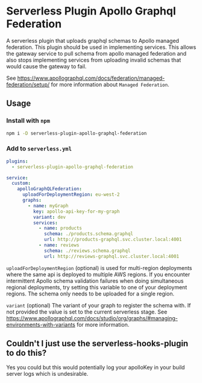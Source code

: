 # Serverless Plugin Apollo Graphql Federation

A serverless plugin that uploads graphql schemas to Apollo managed federation. This plugin should be used in implementing services. This allows the gateway service to pull schema from apollo managed federation and also stops implementing services from uploading invalid schemas that would cause the gateway to fail.

See <https://www.apollographql.com/docs/federation/managed-federation/setup/> for more information about `Managed Federation`.

## Usage

### Install with `npm`

```sh
npm i -D serverless-plugin-apollo-graphql-federation
```

### Add to `serverless.yml`

```yml
plugins:
  - serverless-plugin-apollo-graphql-federation
```

```yml
service:
  custom:
    apolloGraphQLFederation:
      uploadForDeploymentRegion: eu-west-2
      graphs:
        - name: myGraph
          key: apollo-api-key-for-my-graph
          variant: dev
          services:
            - name: products
              schema: ./products.schema.graphql
              url: http://products-graphql.svc.cluster.local:4001
            - name: reviews
              schema: ./reviews.schema.graphql
              url: http://reviews-graphql.svc.cluster.local:4001
```

`uploadForDeploymentRegion` (optional) is used for multi-region deployments where the same api is deployed to multiple AWS regions. If you encounter intermittent Apollo schema validation failures when doing simultaneous regional deployments, try setting this variable to one of your deployment regions. The schema only needs to be uploaded for a single region.

`variant` (optional) The variant of your graph to register the schema with. If not provided the value is set to the current serverless stage. See <https://www.apollographql.com/docs/studio/org/graphs/#managing-environments-with-variants> for more information.

## Couldn't I just use the serverless-hooks-plugin to do this?

Yes you could but this would potentially log your apolloKey in your build server logs which is undesirable.
